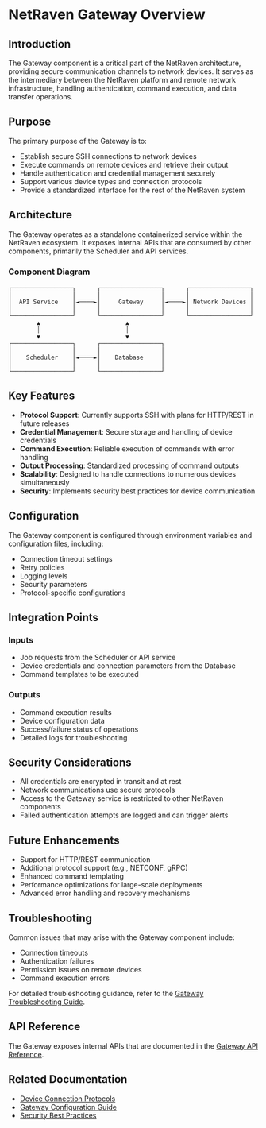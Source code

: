 # NetRaven Gateway Overview

## Introduction

The Gateway component is a critical part of the NetRaven architecture, providing secure communication channels to network devices. It serves as the intermediary between the NetRaven platform and remote network infrastructure, handling authentication, command execution, and data transfer operations.

## Purpose

The primary purpose of the Gateway is to:

- Establish secure SSH connections to network devices
- Execute commands on remote devices and retrieve their output
- Handle authentication and credential management securely
- Support various device types and connection protocols
- Provide a standardized interface for the rest of the NetRaven system

## Architecture

The Gateway operates as a standalone containerized service within the NetRaven ecosystem. It exposes internal APIs that are consumed by other components, primarily the Scheduler and API services.

### Component Diagram

```
┌─────────────────┐      ┌─────────────────┐      ┌─────────────────┐
│                 │      │                 │      │                 │
│  API Service    │◄────►│     Gateway     │◄────►│ Network Devices │
│                 │      │                 │      │                 │
└─────────────────┘      └─────────────────┘      └─────────────────┘
        ▲                        ▲
        │                        │
        ▼                        ▼
┌─────────────────┐      ┌─────────────────┐
│                 │      │                 │
│    Scheduler    │◄────►│    Database     │
│                 │      │                 │
└─────────────────┘      └─────────────────┘
```

## Key Features

- **Protocol Support**: Currently supports SSH with plans for HTTP/REST in future releases
- **Credential Management**: Secure storage and handling of device credentials
- **Command Execution**: Reliable execution of commands with error handling
- **Output Processing**: Standardized processing of command outputs
- **Scalability**: Designed to handle connections to numerous devices simultaneously
- **Security**: Implements security best practices for device communication

## Configuration

The Gateway component is configured through environment variables and configuration files, including:

- Connection timeout settings
- Retry policies
- Logging levels
- Security parameters
- Protocol-specific configurations

## Integration Points

### Inputs
- Job requests from the Scheduler or API service
- Device credentials and connection parameters from the Database
- Command templates to be executed

### Outputs
- Command execution results
- Device configuration data
- Success/failure status of operations
- Detailed logs for troubleshooting

## Security Considerations

- All credentials are encrypted in transit and at rest
- Network communications use secure protocols
- Access to the Gateway service is restricted to other NetRaven components
- Failed authentication attempts are logged and can trigger alerts

## Future Enhancements

- Support for HTTP/REST communication
- Additional protocol support (e.g., NETCONF, gRPC)
- Enhanced command templating
- Performance optimizations for large-scale deployments
- Advanced error handling and recovery mechanisms

## Troubleshooting

Common issues that may arise with the Gateway component include:

- Connection timeouts
- Authentication failures
- Permission issues on remote devices
- Command execution errors

For detailed troubleshooting guidance, refer to the [Gateway Troubleshooting Guide](./gateway-troubleshooting.md).

## API Reference

The Gateway exposes internal APIs that are documented in the [Gateway API Reference](./gateway-api-reference.md).

## Related Documentation

- [Device Connection Protocols](./device-connection-protocols.md)
- [Gateway Configuration Guide](./gateway-configuration.md)
- [Security Best Practices](./gateway-security.md)

